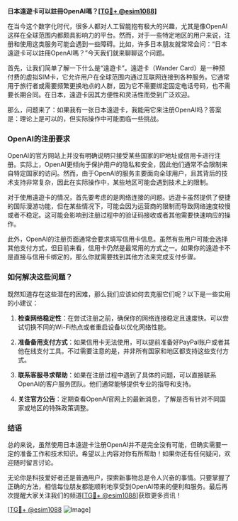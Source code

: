 **日本遠遊卡可以註冊OpenAI嗎？[[TG💪+ @esim1088](https://t.me/s/esim1088)]**

在当今这个数字化时代，很多人都对人工智能抱有极大的兴趣，尤其是像OpenAI这样在全球范围内都颇具影响力的平台。然而，对于一些特定地区的用户来说，注册和使用这类服务可能会遇到一些障碍。比如，许多日本朋友就常常会问：“日本遠遊卡可以註冊OpenAI嗎？”今天我们就来聊聊这个问题。

首先，让我们简单了解一下什么是“遠遊卡”。遠遊卡（Wander Card）是一种预付费的虚拟SIM卡，它允许用户在全球范围内通过互联网连接到各种服务。它通常用于旅行者或需要频繁更换地点的人群，因为它不需要绑定固定电话号码，也不需要长期合同。在日本，遠遊卡因其方便性和灵活性而受到广泛欢迎。

那么，问题来了：如果我有一张日本遠遊卡，我能用它来注册OpenAI吗？答案是：理论上是可以的，但实际操作中可能面临一些挑战。

### **OpenAI的注册要求**

OpenAI的官方网站上并没有明确说明只接受某些国家的IP地址或信用卡进行注册。实际上，OpenAI更倾向于保护用户的隐私和安全，因此他们通常不会限制来自特定国家的访问。然而，由于OpenAI的服务主要面向全球用户，且其背后的技术支持非常复杂，因此在实际操作中，某些地区可能会遇到技术上的限制。

对于使用遠遊卡的情况，首先要考虑的是网络连接的问题。远遊卡虽然提供了便捷的国际漫游功能，但在某些情况下，可能会因为运营商的限制而导致网络速度较慢或者不稳定。这可能会影响到注册过程中的验证码接收或者其他需要快速响应的操作。

此外，OpenAI的注册页面通常会要求填写信用卡信息。虽然有些用户可能会选择其他支付方式，但目前来看，信用卡仍然是最常用的方式之一。如果你的遠遊卡不是直接与信用卡绑定的，那么你就需要找到其他方法来完成支付步骤。

### **如何解决这些问题？**

既然知道存在这些潜在的困难，那么我们应该如何去克服它们呢？以下是一些实用的小建议：

1. **检查网络稳定性**：在尝试注册之前，确保你的网络连接稳定且速度快。可以尝试切换不同的Wi-Fi热点或者重启设备以优化网络性能。

2. **准备备用支付方式**：如果信用卡无法使用，可以提前准备好PayPal账户或者其他在线支付工具。不过需要注意的是，并非所有国家和地区都支持这些支付方式。

3. **联系客服寻求帮助**：如果在注册过程中遇到了具体的问题，可以直接联系OpenAI的客户服务团队。他们通常能够提供专业的指导和支持。

4. **关注官方公告**：定期查看OpenAI官网上的最新消息，了解是否有针对不同国家或地区的特殊政策调整。

### **结语**

总的来说，虽然使用日本遠遊卡注册OpenAI并不是完全没有可能，但确实需要一定的准备工作和技术知识。希望以上内容对你有所帮助！如果你还有任何疑问，欢迎随时留言讨论。

无论你是科技爱好者还是普通用户，探索新事物总是令人兴奋的事情。只要掌握了正确的方法，相信每位朋友都能顺利地享受到OpenAI带来的便利和服务。最后再次提醒大家关注我们的频道[[TG💪+ @esim1088](https://t.me/s/esim1088)]获取更多资讯！

[[TG💪+ @esim1088](https://t.me/s/esim1088) ![Image](https://i.postimg.cc/4NQfJmqS/Snipaste-2025-05-13-00-14-12.png)]